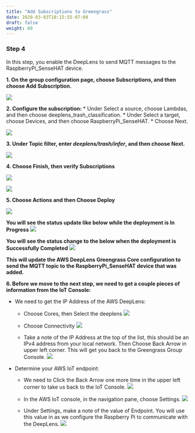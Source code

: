 ```yaml
---
title: "Add Subscriptions to Greengrass"
date: 2020-03-03T10:15:55-07:00
draft: false
weight: 60
---
```

### Step 4 

In this step, you enable the DeepLens to send MQTT messages to the RaspberryPi_SenseHAT device.

**1. On the group configuration page, choose Subscriptions, and then choose Add Subscription.**

![](/images/400_advanced/410_build_a_custom_ml/416_connect_iot/416d_add_gg_subscriptions/416d_step1_choose_subscription.png)

**2. Configure the subscription:**
    * Under Select a source, choose Lambdas, and then choose deeplens_trash_classification.
    * Under Select a target, choose Devices, and then choose RaspberryPi_SenseHAT.
    * Choose Next.

![](/images/400_advanced/410_build_a_custom_ml/416_connect_iot/416d_add_gg_subscriptions/416d_step2_add_subscription.png)


**3.	Under Topic filter, enter ***deeplens/trash/infer***, and then choose Next.**

![](/images/400_advanced/410_build_a_custom_ml/416_connect_iot/416d_add_gg_subscriptions/416d_step3_add_subscription_topic.png)

**4.	Choose Finish, then verify Subscriptions**

![](/images/400_advanced/410_build_a_custom_ml/416_connect_iot/416d_add_gg_subscriptions/416d_step4_add_subscription_finish.png)

![](/images/400_advanced/410_build_a_custom_ml/416_connect_iot/416d_add_gg_subscriptions/416d_step4b_add_subscription_verify.png)


**5.	Choose Actions and then Choose Deploy**

![](/images/400_advanced/410_build_a_custom_ml/416_connect_iot/416d_add_gg_subscriptions/416d_step5_add_subscription_deploy.png)

**You will see the status update like below while the deployment is In Progress**
![](/images/400_advanced/410_build_a_custom_ml/416_connect_iot/416d_add_gg_subscriptions/416d_step5_add_subscription_deploy_progress.png)


**You will see the status change to the below when the deployment is Successfully Completed**
![](/images/400_advanced/410_build_a_custom_ml/416_connect_iot/416d_add_gg_subscriptions/416d_step5_add_subscription_deploy_success.png)



**This will update the AWS DeepLens Greengrass Core configuration to send the MQTT topic to the RaspberryPi_SenseHAT device that was added.**


**6. Before we move to the next step, we need to get a couple pieces of information from the IoT Console:**

* We need to get the IP Address of the AWS DeepLens:
    
    * Choose Cores, then Select the deeplens
    ![](/images/400_advanced/410_build_a_custom_ml/416_connect_iot/416d_add_gg_subscriptions/416d_step6_get_dl_ip.png)
    
    * Choose Connectivity
    ![](/images/400_advanced/410_build_a_custom_ml/416_connect_iot/416d_add_gg_subscriptions/416d_step6_get_dl_ip_conn.png)

    * Take a note of the IP Address at the top of the list, this should be an IPv4 address from your local network. Then Choose Back Arrow in upper left corner.  This will get you back to the Greengrass Group Console.
    ![](/images/400_advanced/410_build_a_custom_ml/416_connect_iot/416d_add_gg_subscriptions/416d_step6_get_dl_ip_view.png)


* Determine your AWS IoT endpoint:
    
    * We need to Click the Back Arrow one more time in the upper left corner to take us back to the IoT Console.
    ![](/images/400_advanced/410_build_a_custom_ml/416_connect_iot/416d_add_gg_subscriptions/416d_step6_get_iot_endpoint_back.png)

    * In the AWS IoT console, in the navigation pane, choose Settings.
    ![](/images/400_advanced/410_build_a_custom_ml/416_connect_iot/416d_add_gg_subscriptions/416d_step6_get_iot_endpoint_settings.png)
   

    * Under Settings, make a note of the value of Endpoint. You will use this value in as we configure the Raspberry Pi to communicate with the DeepLens.
    ![](/images/400_advanced/410_build_a_custom_ml/416_connect_iot/416d_add_gg_subscriptions/416d_step6_get_iot_endpoint.png)
